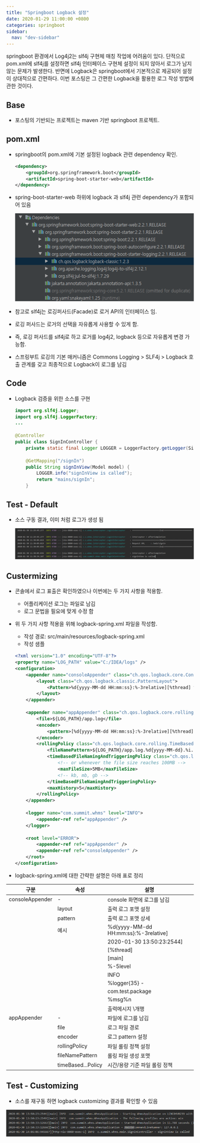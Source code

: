 ```yaml
---
title: "Springboot Logback 설정"
date: 2020-01-29 11:00:00 +0800
categories: springboot
sidebar:
  nav: "dev-sidebar"
---
```

springboot 환경에서 Log4j2는 slf4j 구현체 매칭 작업에 어려움이 있다. 단적으로 pom.xml에 slf4j를 설정하면 slf4j 인터페이스 구현체 설정이 되지 않아서 로그가 남지 않는 문제가 발생한다. 반면에 Logback은 springboot에서 기본적으로 제공되어 설정이 상대적으로 간편하다. 이번 포스팅은 그 간편한 Logback을 활용한 로그 작성 방법에 관한 것이다.

## Base
- 포스팅의 기반되는 프로젝트는 maven 기반 springboot 프로젝트.

## pom.xml
- springboot의 pom.xml에 기본 설정된 logback 관련 dependency 확인.

    ```xml
    <dependency>
        <groupId>org.springframework.boot</groupId>
        <artifactId>spring-boot-starter-web</artifactId>
    </dependency>
    ```

- spring-boot-starter-web 하위에 logback 과 slf4j 관련 dependency가 포함되어 있음

  ![logback](/assets/images/springboot-logback001.png)

- 참고로 slf4j는 로깅퍼사드(Facade)로 로거 API의 인터페이스 임.
- 로깅 퍼사드는 로거의 선택을 자유롭게 사용할 수 있게 함.
- 즉, 로깅 퍼사드를 slf4j로 하고 로거를 log4j2, logback 등으로 자유롭게 변경 가능함.
- 스프링부트 로깅의 기본 매커니즘은 Commons Logging > SLF4j > Logback 호출 관계를 갖고 최종적으로 Logback이 로그를 남김 

## Code
- Logback 검증을 위한 소스를 구현

    ```java
    import org.slf4j.Logger;
    import org.slf4j.LoggerFactory;
    ...

    @Controller
    public class SignInController {
        private static final Logger LOGGER = LoggerFactory.getLogger(SignInController.class);

        @GetMapping("/signIn")
        public String signInView(Model model) {
            LOGGER.info("signInView is called");
            return "mains/signIn";
        }
    ```

## Test - Default
- 소스 구동 결과, 이미 처럼 로그가 생성 됨

  ![logback](/assets/images/springboot-logback002.png)

## Custermizing
- 콘솔에서 로그 표출은 확인하였으나 이번에는 두 가지 사항을 적용함.
   - 어플리케이션 로그는 파일로 남김
   - 로그 문법을 필요에 맞게 수정 함
- 위 두 가지 사항 적용을 위해 logback-spring.xml 파일을 작성함.
   - 작성 경로: src/main/resources/logback-spring.xml
   - 작성 샘플
   
   ```xml
   <?xml version="1.0" encoding="UTF-8"?>
   <property name="LOG_PATH" value="C:/IDEA/logs" />
   <configuration>
       <appender name="consoleAppender" class="ch.qos.logback.core.ConsoleAppender">
           <layout class="ch.qos.logback.classic.PatternLayout">
               <Pattern>%d{yyyy-MM-dd HH:mm:ss}:%-3relative][%thread] %-5level %logger{35} - %msg%n</Pattern>
           </layout>
       </appender>
   
       <appender name="appAppender" class="ch.qos.logback.core.rolling.RollingFileAppender">
           <file>${LOG_PATH}/app.log</file>
           <encoder>
               <pattern>[%d{yyyy-MM-dd HH:mm:ss}:%-3relative][%thread] %-5level %logger{35} - %msg%n</pattern>
           </encoder>
           <rollingPolicy class="ch.qos.logback.core.rolling.TimeBasedRollingPolicy">
               <fileNamePattern>${LOG_PATH}/app.log.%d{yyyy-MM-dd}.%i.log.gz</fileNamePattern>
               <timeBasedFileNamingAndTriggeringPolicy class="ch.qos.logback.core.rolling.SizeAndTimeBasedFNATP">
                   <!-- or whenever the file size reaches 100MB -->
                   <maxFileSize>5MB</maxFileSize>
                   <!-- kb, mb, gb -->
               </timeBasedFileNamingAndTriggeringPolicy>
               <maxHistory>5</maxHistory>
           </rollingPolicy>
       </appender>
      
       <logger name="com.summit.whms" level="INFO">
           <appender-ref ref="appAppender" />
       </logger>
   
       <root level="ERROR">
           <appender-ref ref="appAppender" />
           <appender-ref ref="consoleAppender" />
       </root>
   </configuration>
   ```
  
- logback-spring.xml에 대한 간략한 설명은 아래 표로 정리

| 구분            | 속성 | 설명                      |
| ---             | --- | ---                       |
| consoleAppender | -   | console 화면에 로그를 남김 | 
|                 | layout | 출력 로그 포맷 설정 |
|                 | pattern | 출력 로그 포맷 상세 |
|                 | 예시    | %d{yyyy-MM-dd HH:mm:ss}:%-3relative]|
|                 |         | 2020-01-30 13:50:23:2544] |
|                 |         | [%thread]  |
|                 |         | [main]     |
|                 |         | %-5level   |
|                 |         | INFO             |
|                 |         | %logger{35} -    |
|                 |         | com.test.package |
|                 |         | %msg%n           |
|                 |         | 출력메시지 \개행  |
| appAppender     | -       | 파일에 로그를 남김|
|                 | file    | 로그 파일 경로    |
|                 | encoder | 로그 pattern 설정 |
|                 | rollingPolicy      | 파일 롤링 정책 설정  |
|                 | fileNamePattern    | 롤링 파일 생성 포맷  |
|                 | timeBased...Policy | 시간/용량 기준 파일 롤링 정책 |

## Test - Customizing
- 소스를 재구동 하면 logback customizing 결과를 확인할 수 있음

![logback](/assets/images/springboot-logback003.png)
